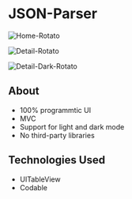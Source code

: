 # JSON-Parser

![Home-Rotato](https://user-images.githubusercontent.com/61842505/171065748-70ad12a9-782d-4d6e-8699-910e9bc0e90d.png)

![Detail-Rotato](https://user-images.githubusercontent.com/61842505/171065751-897ec2f9-390c-4a10-b9d9-4a46c05896e6.png)

![Detail-Dark-Rotato](https://user-images.githubusercontent.com/61842505/171065757-9eaf37d1-8b1f-4614-bb52-2aa90566d846.png)

## About
- 100% programmtic UI
- MVC
- Support for light and dark mode
- No third-party libraries

## Technologies Used
- UITableView
- Codable
